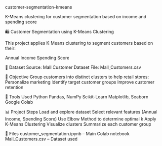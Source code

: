 customer-segmentation-kmeans

K-Means clustering for customer segmentation based on income and spending score

🛍️ Customer Segmentation using K-Means Clustering

This project applies K-Means clustering to segment customers based on their:

Annual Income
Spending Score

🔗 Dataset
Source: Mall Customer Dataset
File: Mall_Customers.csv

🧠 Objective
Group customers into distinct clusters to help retail stores:
Personalize marketing
Identify target customer groups
Improve customer retention

🔧 Tools Used
Python
Pandas, NumPy
Scikit-Learn
Matplotlib, Seaborn
Google Colab

📊 Project Steps
Load and explore dataset
Select relevant features (Annual Income, Spending Score)
Use Elbow Method to determine optimal k
Apply K-Means Clustering
Visualize clusters
Summarize each customer group

📁 Files
customer_segmentation.ipynb – Main Colab notebook
Mall_Customers.csv – Dataset used
